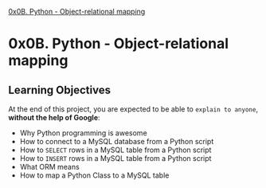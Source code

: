 [0x0B. Python - Object-relational mapping](https://github.com/ronroeandassociates/assets/blob/master/images/0x0B_python_object_relational_mapping.png)

# 0x0B. Python - Object-relational mapping

## Learning Objectives

At the end of this project, you are expected to be able to `explain to anyone`, **without the help of Google**:

- Why Python programming is awesome
- How to connect to a MySQL database from a Python script
- How to `SELECT` rows in a MySQL table from a Python script
- How to `INSERT` rows in a MySQL table from a Python script
- What ORM means
- How to map a Python Class to a MySQL table
